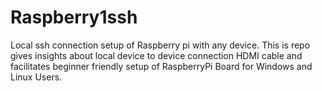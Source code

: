 # Raspberry1ssh
Local ssh  connection setup of Raspberry pi with any device. 
This is repo gives insights about local device to device connection HDMI cable and facilitates beginner friendly setup of RaspberryPi Board for Windows and Linux Users.
